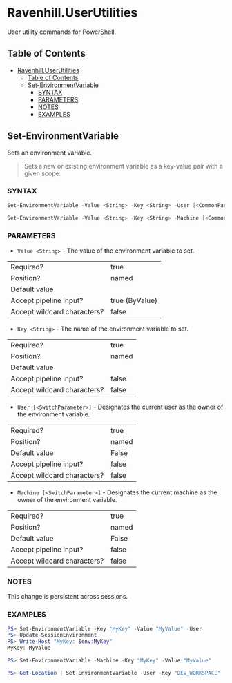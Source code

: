# Ravenhill.UserUtilities

User utility commands for PowerShell.

## Table of Contents

- [Ravenhill.UserUtilities](#ravenhilluserutilities)
  - [Table of Contents](#table-of-contents)
  - [Set-EnvironmentVariable](#set-environmentvariable)
    - [SYNTAX](#syntax)
    - [PARAMETERS](#parameters)
    - [NOTES](#notes)
    - [EXAMPLES](#examples)


## Set-EnvironmentVariable

Sets an environment variable.

> Sets a new or existing environment variable as a key-value pair with a given scope.

### SYNTAX
  
```powershell
Set-EnvironmentVariable -Value <String> -Key <String> -User [<CommonParameters>]

Set-EnvironmentVariable -Value <String> -Key <String> -Machine [<CommonParameters>]
```

### PARAMETERS

- ``Value <String>`` - The value of the environment variable to set.

|                             |                |
| --------------------------- | -------------- |
| Required?                   | true           |
| Position?                   | named          |
| Default value               |                |
| Accept pipeline input?      | true (ByValue) |
| Accept wildcard characters? | false          |

- ``Key <String>`` - The name of the environment variable to set.
  
|                             |       |
| --------------------------- | ----- |
| Required?                   | true  |
| Position?                   | named |
| Default value               |       |
| Accept pipeline input?      | false |
| Accept wildcard characters? | false |

- ``User [<SwitchParameter>]`` - Designates the current user as the owner of the environment 
  variable.
  
|                             |       |
| --------------------------- | ----- |
| Required?                   | true  |
| Position?                   | named |
| Default value               | False |
| Accept pipeline input?      | false |
| Accept wildcard characters? | false |
    
- ``Machine [<SwitchParameter>]`` - Designates the current machine as the owner of the environment 
  variable.
  
|                             |       |
| --------------------------- | ----- |
| Required?                   | true  |
| Position?                   | named |
| Default value               | False |
| Accept pipeline input?      | false |
| Accept wildcard characters? | false |

### NOTES

This change is persistent across sessions.

### EXAMPLES

```powershell
PS> Set-EnvironmentVariable -Key "MyKey" -Value "MyValue" -User
PS> Update-SessionEnvironment
PS> Write-Host "MyKey: $env:MyKey"
MyKey: MyValue
```

```powershell	
PS> Set-EnvironmentVariable -Machine -Key "MyKey" -Value "MyValue"
```

```powershell
PS> Get-Location | Set-EnvironmentVariable -User -Key "DEV_WORKSPACE"
```
